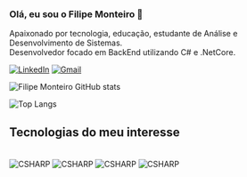 ### Olá, eu sou o Filipe Monteiro 👋
Apaixonado por tecnologia, educação, estudante de Análise e Desenvolvimento de Sistemas.
<br/>
Desenvolvedor focado em BackEnd utilizando C# e .NetCore.

[![LinkedIn](https://img.shields.io/badge/LinkedIn-0077B5?style=for-the-badge&logo=linkedin&logoColor=white)](https://www.linkedin.com/in/filipe-monteiro-lourenco/)
[![Gmail](	https://img.shields.io/badge/Gmail-D14836?style=for-the-badge&logo=gmail&logoColor=white)](mailto:filipemonteiro73@gmail.com)

![Filipe Monteiro GitHub stats](http://github-profile-summary-cards.vercel.app/api/cards/stats?username=Filipemont&theme=dracula)


![Top Langs](http://github-profile-summary-cards.vercel.app/api/cards/repos-per-language?username=Filipemont&theme=dracula)

## Tecnologias do meu interesse
<div style = "display: inline_block"><br/>
<img align="center" alt="CSHARP" src ="https://img.shields.io/badge/C%23-239120?style=for-the-badge&logo=c-sharp&logoColor=white" />
<img align="center" alt="CSHARP" src ="https://img.shields.io/badge/.NET-5C2D91?style=for-the-badge&logo=.net&logoColor=white" />
<img align="center" alt="CSHARP" src ="https://img.shields.io/badge/MySQL-00000F?style=for-the-badge&logo=mysql&logoColor=white" />
<img align="center" alt="CSHARP" src ="https://img.shields.io/badge/Visual_Studio-5C2D91?style=for-the-badge&logo=visual%20studio&logoColor=white" />
</div><br/>
